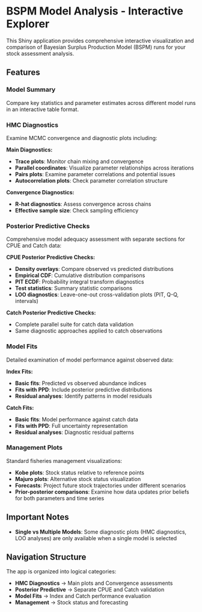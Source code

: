 # BSPM Model Analysis - Interactive Explorer

This Shiny application provides comprehensive interactive visualization and comparison of Bayesian Surplus Production Model (BSPM) runs for your stock assessment analysis.

## Features

### Model Summary
Compare key statistics and parameter estimates across different model runs in an interactive table format.

### HMC Diagnostics
Examine MCMC convergence and diagnostic plots including:

**Main Diagnostics:**
- **Trace plots**: Monitor chain mixing and convergence
- **Parallel coordinates**: Visualize parameter relationships across iterations
- **Pairs plots**: Examine parameter correlations and potential issues
- **Autocorrelation plots**: Check parameter correlation structure

**Convergence Diagnostics:**
- **R-hat diagnostics**: Assess convergence across chains
- **Effective sample size**: Check sampling efficiency

### Posterior Predictive Checks
Comprehensive model adequacy assessment with separate sections for CPUE and Catch data:

**CPUE Posterior Predictive Checks:**
- **Density overlays**: Compare observed vs predicted distributions
- **Empirical CDF**: Cumulative distribution comparisons
- **PIT ECDF**: Probability integral transform diagnostics
- **Test statistics**: Summary statistic comparisons
- **LOO diagnostics**: Leave-one-out cross-validation plots (PIT, Q-Q, intervals)

**Catch Posterior Predictive Checks:**
- Complete parallel suite for catch data validation
- Same diagnostic approaches applied to catch observations

### Model Fits
Detailed examination of model performance against observed data:

**Index Fits:**
- **Basic fits**: Predicted vs observed abundance indices
- **Fits with PPD**: Include posterior predictive distributions
- **Residual analyses**: Identify patterns in model residuals

**Catch Fits:**
- **Basic fits**: Model performance against catch data
- **Fits with PPD**: Full uncertainty representation
- **Residual analyses**: Diagnostic residual patterns

### Management Plots
Standard fisheries management visualizations:
- **Kobe plots**: Stock status relative to reference points
- **Majuro plots**: Alternative stock status visualization  
- **Forecasts**: Project future stock trajectories under different scenarios
- **Prior-posterior comparisons**: Examine how data updates prior beliefs for both parameters and time series

## Important Notes

- **Single vs Multiple Models**: Some diagnostic plots (HMC diagnostics, LOO analyses) are only available when a single model is selected

## Navigation Structure

The app is organized into logical categories:
- **HMC Diagnostics** → Main plots and Convergence assessments
- **Posterior Predictive** → Separate CPUE and Catch validation
- **Model Fits** → Index and Catch performance evaluation  
- **Management** → Stock status and forecasting

